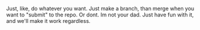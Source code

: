 Just, like, do whatever you want. Just make a branch, than merge when you want to "submit" to the repo. Or dont. Im not your dad. Just have fun with it, and we'll make it work regardless.
